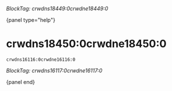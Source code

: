 *BlockTag: crwdns18449:0crwdne18449:0*

{panel type="help"}

# crwdns18450:0crwdne18450:0

<pre><code class="scratch:split:random">crwdns16116:0crwdne16116:0
</code></pre>

*BlockTag: crwdns16117:0crwdne16117:0*

{panel end}